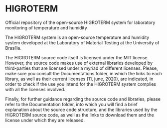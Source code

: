 # HIGROTERM
Official repository of the open-source HIGROTERM system for laboratory monitoring of temperature and humidity

The HIGROTERM system is an open-source temperature and humidity system developed at the Laboratory of Material Testing at the University of Brasília.

The HIGROTERM source code itself is licensed under the MIT license. However, the source code makes use of external libraries developed by third-parties that are licensed under a myriad of different licenses. Please, make sure you consult the Documentations folder, in which the links to each library, as well as their current licenses (11, june, 2020), are indicated, in order to check if the use you intend for the HIGROTERM system complies with all the licenses involved.

Finally, for further guidance regarding the source code and libraries, please refer to the Documentation folder, into which you will find a brief explanation about the source code structure, and the libraries used by the HIGROTERM source code, as well as the links to download them and the license under which they are released.
